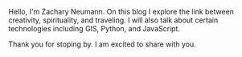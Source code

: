 Hello, I'm Zachary Neumann. On this blog I explore the link between creativity, spirituality, and traveling. I will also talk about certain technologies including GIS, Python, and JavaScript.

Thank you for stoping by. I am excited to share with you.
